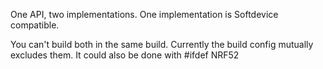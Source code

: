 One API, two implementations.
One implementation is Softdevice compatible.

You can't build both in the same build.
Currently the build config mutually excludes them.
It could also be done with #ifdef NRF52